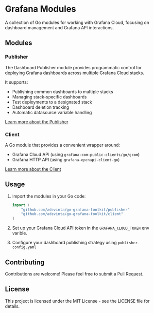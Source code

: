 # Grafana Modules

A collection of Go modules for working with Grafana Cloud, focusing on dashboard management and Grafana API interactions.

## Modules

### Publisher

The Dashboard Publisher module provides programmatic control for deploying Grafana dashboards across multiple Grafana Cloud stacks. 

It supports:

- Publishing common dashboards to multiple stacks
- Managing stack-specific dashboards
- Test deployments to a designated stack
- Dashboard deletion tracking
- Automatic datasource variable handling

[Learn more about the Publisher](./publisher/README.md)

### Client

A Go module that provides a convenient wrapper around:
- Grafana Cloud API (using `grafana-com-public-clients/go/gcom`)
- Grafana HTTP API (using `grafana-openapi-client-go`)

[Learn more about the Client](./client/README.md)

## Usage

1. Import the modules in your Go code:
   ```go
   import (
       "github.com/adevinta/go-grafana-toolkit/publisher"
       "github.com/adevinta/go-grafana-toolkit/client"
   )
   ```

2. Set up your Grafana Cloud API token in the `GRAFANA_CLOUD_TOKEN` env varible.

3. Configure your dashboard publishing strategy using `publisher-config.yaml`

## Contributing

Contributions are welcome! Please feel free to submit a Pull Request.

## License

This project is licensed under the MIT License - see the LICENSE file for details.
